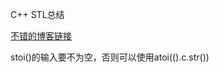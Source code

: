 C++ STL总结

[不错的博客链接](https://www.cnblogs.com/biyeymyhjob/archive/2012/07/22/2603525.html)

stoi()的输入要不为空，否则可以使用atoi(().c.str())
